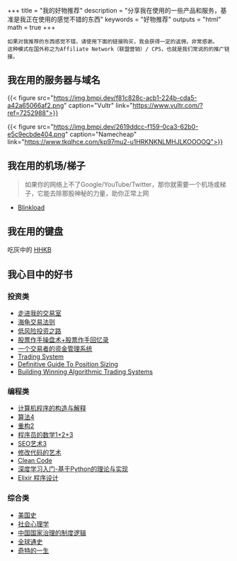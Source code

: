 +++
title = "我的好物推荐"
description = "分享我在使用的一些产品和服务，基准是我正在使用的感觉不错的东西"
keywords = "好物推荐"
outputs = "html"
math = true
+++

```text
如果对我推荐的东西感觉不错，请使用下面的链接购买，我会获得一定的返佣，非常感谢。
这种模式在国外称之为Affiliate Network（联盟营销）/ CPS，也就是我们常说的的推广链接。
```

## 我在用的服务器与域名

{{< figure src="https://img.bmpi.dev/f81c828c-acb1-224b-cda5-a42a65066af2.png" caption="Vultr" link="https://www.vultr.com/?ref=7252988">}}

{{< figure src="https://img.bmpi.dev/2619ddcc-f159-0ca3-62b0-e5c9ecbde404.png" caption="Namecheap" link="https://www.tkqlhce.com/kp97mu2-u1HRKNKNLMHJLKOOOOQ">}}

## 我在用的机场/梯子

> 如果你的网络上不了Google/YouTube/Twitter，那你就需要一个机场或梯子，它能去除那股神秘的力量，助你正常上网

- [Blinkload](https://blinkload.to/aff/LYWO)

## 我在用的键盘

吃灰中的 [HHKB](https://union-click.jd.com/jdc?e=&p=AyIGZRprFQMTBlUaUhcLFwJUKx9KWkxYZUIeUENQDEsFA1BWThgJBABAHUBZCQUdRUFGGRJDD1MdQlUQQwVKDFRXFk8jQA4SBlQaWxQLEA5QHloleAxfAHw7XH5weTNyWmNwTVcGTBhgYh4LZRprFQMTBFYTWhcHFzdlG1wlVHwHVBpaFAoRAFYTaxQyEgNcG14XBhMGUxtZFzIVB1wrB0VXQkEBQ1gSCho3ZStYJTIiB2UYa1dsFwYBG1gcVhRQAEgJEFZGDl1OXkUAFwFVGVwQV0AEBxxrFwMTA1w%3D)

## 我心目中的好书

### 投资类

- [走进我的交易室](https://union-click.jd.com/jdc?e=&p=AyIGZRtYFAcXBFIZWR0yEgdXE1oTChc3EUQDS10iXhBeGlcJDBkNXg9JHU4YDk5ER1xOGRNLGEEcVV8BXURFUFdfC0RVU1JRUy1OVxUCEA9UHVMQMmcOIWUndgRaZV1tXkt0TU9Tfl9%2BRFQLWStaJQITBlYYUxQAFwJlK1sSMkBpja3tzaejG4Gx1MCKhTdUK1sRCxIFVRpYHQAQD10rXBULIlsFTgtTVkoEUhNTJTIiBGUraxUyETcXdQwWURYBUkgOFAAVU1AYXxYKFgZXGAhAVkFSXRxSRwoQN1caWhEL)
- [海龟交易法则](https://union-click.jd.com/jdc?e=&p=AyIGZRtYFAcXBFIZWR0yEgdWG1MRBxo3EUQDS10iXhBeGlcJDBkNXg9JHU4YDk5ER1xOGRNLGEEcVV8BXURFUFdfC0RVU1JRUy1OVxUCEQddH14dMntBDEklSUpXZFZ9DhBZelINeAtSeFQLWStaJQITBlYYUxQAFwJlK1sSMkBpja3tzaejG4Gx1MCKhTdUK1sRCxIFVRpeFQMUAlArXBULIlsFTgtTVkoEUhNTJTIiBGUraxUyETcXdV0cABFVVx5SEVJFUlBMCBEKFAQFSAtBUhQCUB9dHAoaN1caWhEL)
- [低风险投资之路](https://union-click.jd.com/jdc?e=&p=AyIGZRtYFAcXBFIZWR0yEgddGlwdABY3EUQDS10iXhBeGlcJDBkNXg9JHU4YDk5ER1xOGRNLGEEcVV8BXURFUFdfC0RVU1JRUy1OVxUCGgZSE1kRMmdVLRsYbgdpZFxhDRYHdGEBBQ9OSWILWStaJQITBlYYUxQAFwJlK1sSMkBpja3tzaejG4Gx1MCKhTdUK1sRCxIFVRpeEwoWB1YrXBULIlsFTgtTVkoEUhNTJTIiBGUraxUyETcXdQsQUUJQV08MFgJHAFAdCRwLFwRRG11AVxUBBRlfEQUaN1caWhEL)
- [股票作手操盘术+股票作手回忆录](https://union-click.jd.com/jdc?e=&p=AyIGZRtYFAcXBFIZWR0yEgRQGVwQCxI3EUQDS10iXhBeGlcJDBkNXg9JHU4YDk5ER1xOGRNLGEEcVV8BXURFUFdfC0RVU1JRUy1OVxUBFwVSHlIVMggFEkgmQmEIZCx5X2oYZUYqfzIRY3ILWStaJQITBlYYUxQAFwJlK1sSMkBpja3tzaejG4Gx1MCKhTdUK1sRCxIFVRtaFQQbA1QrXBULIlsFTgtTVkoEUhNTJTIiBGUraxUyETcXdQhAAhNXAkxYEQEaBlAYCBYLGg9dGQtABhRQUR1fRgsaN1caWhEL)
- [一个交易者的资金管理系统](https://union-click.jd.com/jdc?e=&p=AyIGZRtTEAIQDlQSUhMyFQNUH1oWARsAURNrUV1KWQorAlBHU0VeBUVNR0ZbSkdETlcNVQtHRVNSUVNLXANBRA1XB14DS10cQQVYD21XHgBRGl8UAREOUh9TJRx3cxwYC1VScAEdQzBCRnVYVl4PaXIeC2UaaxUDEwRWE1oXBxc3ZRtcJUN8B1QaXxMEEg5lGmsVBhsHVxtbFQEaA1EaaxICGzcJSw5FREZfVhxTHTIiN1YrayUCIgRlWTUQBEYOXRheQgUSD1QeU0cEG1BTTgtBBxsEUEkOEgUWUmUZWhQGGw%3D%3D)
- [Trading System](https://amzn.to/2UHNJnS)
- [Definitive Guide To Position Sizing](https://amzn.to/2SzCj2N)
- [Building Winning Algorithmic Trading Systems](https://amzn.to/38pdhuc)

### 编程类

- [计算机程序的构造与解释](https://union-click.jd.com/jdc?e=&p=AyIGZRprFQEVA1cbXBIyVlgNRQQlW1dCFFlQCxxKQgFHREkdSVJKSQVJHFRXFk9FUlpGQUpLCVBaTFhbXQtWVmpSWRtYEgYQB1IcaxJSV3VTcwdAYXtTPVgiVWliVDEfHFMOHjdUK1sUAxEEXRpZEAciN1Uca0NsEgZUGloUBxMDVitaJQIWDlUZWxQEEgVdHVslBRIOZUcLQFJUUw0YXB0KIjdlGGslMhI3VisZe1caVV1JCxAHFgFSE14QBxJUXB1ZRwoUUFYbXUBRQAdRK1kUAxYO)
- [算法4](https://union-click.jd.com/jdc?e=&p=AyIGZRtYFAcXBFIZWR0yEgdUE1ITCxo3EUQDS10iXhBeGlcJDBkNXg9JHU4YDk5ER1xOGRNLGEEcVV8BXURFUFdfC0RVU1JRUy1OVxUCEw9cHVIdMm51E0cYXXlMZTRlJ25%2BZVgFXlIVX2ILWStaJQITBlYYUxQAFwJlK1sSMkBpja3tzaejG4Gx1MCKhTdUK1sRCxIFVRpdHAUTAlUrXBULIlsFTgtTVkoEUhNTJTIiBGUraxUyETcXdQ5CVxEOVRNaQFIXA1AfCRNSFQYCGQgXUhZVVRNaFVUSN1caWhEL)
- [重构2](https://union-click.jd.com/jdc?e=&p=AyIGZRtYFAcXBFIZWR0yEgRRG1ITBRY3EUQDS10iXhBeGlcJDBkNXg9JHU4YDk5ER1xOGRNLGEEcVV8BXURFUFdfC0RVU1JRUy1OVxUBFgdcHVwRMkVXIRIyYldJYgVPBXRnS1VPUD5OXmILWStaJQITBlYYUxQAFwJlK1sSMkBpja3tzaejG4Gx1MCKhTdUK1sRCxIFVRpSFwoQDlYrXBULIlsFTgtTVkoEUhNTJTIiBGUraxUyETcXdVhAARcOBR1SHFFHAlAYXEVSGwQGE19BAEcGUx1ZHAoUN1caWhEL)
- [程序员的数学1+2+3](https://union-click.jd.com/jdc?e=&p=AyIGZRtYFAcXBFIZWR0yEgddGFwUBRs3EUQDS10iXhBeGlcJDBkNXg9JHU4YDk5ER1xOGRNLGEEcVV8BXURFUFdfC0RVU1JRUy1OVxUCGgRSGlwcMhtjFhIHSn1VZVBbDhVVWlkoYSdWRlQLWStaJQITBlYYUxQAFwJlK1sSMkBpja3tzaejG4Gx1MCKhTdUK1sRCxIFVRtYEwQRD10rXBULIlsFTgtTVkoEUhNTJTIiBGUraxUyETcXdVgcUBsDXEwIFVBHUFBMUhUKQFVQHlpFUREEU0leQVIXN1caWhEL)
- [SEO艺术3](https://union-click.jd.com/jdc?e=&p=AyIGZRtYFAcXBFIZWR0yEgRTHlIUBBM3EUQDS10iXhBeGlcJDBkNXg9JHU4YDk5ER1xOGRNLGEEcVV8BXURFUFdfC0RVU1JRUy1OVxUBFAJcGl0UMkZsUEZdUnEIZA9bMxxBEn8NAToLW3ILWStaJQITBlYYUxQAFwJlK1sSMkBpja3tzaejG4Gx1MCKhTdUK1sRCxIFVRtZHAUTAFwrXBULIlsFTgtTVkoEUhNTJTIiBGUraxUyETcXdQ8cABEPVktZFlcWBVATDEJRFQVUEloXBRAPVhNfEQESN1caWhEL)
- [修改代码的艺术](https://union-click.jd.com/jdc?e=&p=AyIGZRtSFwsWB1EcXhUyFQNWHVwTBRcGUxxrUV1KWQorAlBHU0VeBUVNR0ZbSkdETlcNVQtHRVNSUVNLXANBRA1XB14DS10cQQVYD21XHgBRGF0SBBUCVB1cJX0TT1FHCUVFcHoVaRhoXldVL2QJXlQeC2UaaxUDEwRWE1oXBxc3ZRtcJUN8B1QaUxMCFAFlGmsVBhsHVxtbEAAbAlYcaxICGzcJSw5FREZfVhxTHTIiN1YrayUCIgRlWTVHA0EOBxtdQFIaU1MeDhBXQVUCHVoWBRQCARpeFAFBVWUZWhQGGw%3D%3D)
- [Clean Code](https://union-click.jd.com/jdc?e=&p=AyIGZRtYFAcXBFIZWR0yEgRWHlkSBhM3EUQDS10iXhBeGlcJDBkNXg9JHU4YDk5ER1xOGRNLGEEcVV8BXURFUFdfC0RVU1JRUy1OVxUBEQJXHF8UMmBvAloeXHZGZA4BJhALDGZRUiJuWFQLWStaJQITBlYYUxQAFwJlK1sSMkBpja3tzaejG4Gx1MCKhTdUK1sRCxIFVRteHAMTBlYrXBULIlsFTgtTVkoEUhNTJTIiBGUraxUyETcXdVoRChUCBRtTR1AbBFBIDhVSRgZRTwsQAkYGXBgLHARBN1caWhEL)
- [深度学习入门-基于Python的理论与实现](https://union-click.jd.com/jdc?e=&p=AyIGZRtYFAcXBFIZWR0yEgRQGlkUBxs3EUQDS10iXhBeGlcJDBkNXg9JHU4YDk5ER1xOGRNLGEEcVV8BXURFUFdfC0RVU1JRUy1OVxUBFwZXGl4cMk8PNWZYZXRrZAZlGhxfUUIKQSh1QEQLWStaJQITBlYYUxQAFwJlK1sSMkBpja3tzaejG4Gx1MCKhTdUK1sRCxIFVRtfEQAVAVUrXBULIlsFTgtTVkoEUhNTJTIiBGUraxUyETcXdQ8QAxMCABILRQMXU1AYCB1RFldTHV0XAhVSBUhbFAYRN1caWhEL)
- [Elixir 程序设计](https://union-click.jd.com/jdc?e=&p=AyIGZRtYFAcXBFIZWR0yEgddGloRBBQ3EUQDS10iXhBeGlcJDBkNXg9JHU4YDk5ER1xOGRNLGEEcVV8BXURFUFdfC0RVU1JRUy1OVxUCGgZUH10TMndjC2QpEGATZCJPBx1XaA8WcEFhGGILWStaJQITBlYYUxQAFwJlK1sSMkBpja3tzaejG4Gx1MCKhTdUK1sRCxIFVRtcFgoaBFwrXBULIlsFTgtTVkoEUhNTJTIiBGUraxUyETcXdQ8UVhoPURIJEgsbAlAcXhdREw5cTloSV0BQAU9TE1JBN1caWhEL)

### 综合类

- [美国史](https://union-click.jd.com/jdc?e=&p=AyIGZRtYFAcXBFIZWR0yEgdUHlkTBRU3EUQDS10iXhBeGlcJDBkNXg9JHU4YDk5ER1xOGRNLGEEcVV8BXURFUFdfC0RVU1JRUy1OVxUCEwJXHVwSMlJTFnAsFnpFZDZ5C2wKG0wmc0FiemILWStaJQITBlYYUxQAFwJlK1sSMkBpja3tzaejG4Gx1MCKhTdUK1sRCxIFVRpcEAAUD1QrXBULIlsFTgtTVkoEUhNTJTIiBGUraxUyETcXdQwSURRSABsJRgAQAFBPDhIKQFBWTloSChRTAk8PQVZCN1caWhEL)
- [社会心理学](https://union-click.jd.com/jdc?e=&p=AyIGZRtYFAcXBFIZWR0yEgdcHlMRABQ3EUQDS10iXhBeGlcJDBkNXg9JHU4YDk5ER1xOGRNLGEEcVV8BXURFUFdfC0RVU1JRUy1OVxUCGwJdH1kTMht9DRMIc0ZUZA15An1mZmAjeBJTXGILWStaJQITBlYYUxQAFwJlK1sSMkBpja3tzaejG4Gx1MCKhTdUK1sRCxIFVRtcHAcRAVMrXBULIlsFTgtTVkoEUhNTJTIiBGUraxUyETcXdVwQC0VSV0hbFAQRVVAcWhULRQ5cGA8WV0FVVB8MElZFN1caWhEL)
- [中国国家治理的制度逻辑](https://union-click.jd.com/jdc?e=&p=AyIGZRtYFAcXBFIZWR0yEgRVHV8VCxE3EUQDS10iXhBeGlcJDBkNXg9JHU4YDk5ER1xOGRNLGEEcVV8BXURFUFdfC0RVU1JRUy1OVxUBEgFRG1IWMmdGUh9cZXdgYjBDAFxJGkcdawFsf1QLWStaJQITBlYYUxQAFwJlK1sSMkBpja3tzaejG4Gx1MCKhTdUK1sRCxIFVRtdFwETA1ArXBULIlsFTgtTVkoEUhNTJTIiBGUraxUyETcXdV1HBEYABUxTHVETD1BIXxBRGg5US14dBhMOVElSEAVHN1caWhEL)
- [全球通史](https://union-click.jd.com/jdc?e=&p=AyIGZRtYFAcXBFIZWR0yEgZUHVwdChs3EUQDS10iXhBeGlcJDBkNXg9JHU4YDk5ER1xOGRNLGEEcVV8BXURFUFdfC0RVU1JRUy1OVxUDEwFSE1McMmB8HBw7RUFCZQxtIBNVdmwnXDIUZnILWStaJQITBlYYUxQAFwJlK1sSMkBpja3tzaejG4Gx1MCKhTdUK1sRCxIFVRtdEwYSBVErXBULIlsFTgtTVkoEUhNTJTIiBGUraxUyETcXdVpCBkYDBR4LEgcaAlASXRQKGgAHHl4VC0BQXRsPEVBHN1caWhEL)
- [奇特的一生](https://union-click.jd.com/jdc?e=&p=AyIGZRtYFAcXBFIZWR0yEgddGlkVBBI3EUQDS10iXhBeGlcJDBkNXg9JHU4YDk5ER1xOGRNLGEEcVV8BXURFUFdfC0RVU1JRUy1OVxUCGgZXG10VMlZ1Khkdd1tXYk9PDX1paWZQHRldUkQLWStaJQITBlYYUxQAFwJlK1sSMkBpja3tzaejG4Gx1MCKhTdUK1sRCxIFVRtTFQIbB1QrXBULIlsFTgtTVkoEUhNTJTIiBGUraxUyETcXdQtCC0EGABsIEVZAAlBJU0YKRlcCG1JFAEEAVxlSEQtFN1caWhEL)
